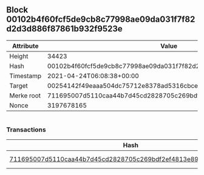## Block 00102b4f60fcf5de9cb8c77998ae09da031f7f82d2d3d886f87861b932f9523e

Attribute | Value
--- | ---
Height | 34423
Hash | 00102b4f60fcf5de9cb8c77998ae09da031f7f82d2d3d886f87861b932f9523e
Timestamp | 2021-04-24T06:08:38+00:00
Target | 00254142f49eaaa504dc75712e8378ad5316cbcead634704b3734b6271167cc4
Merke root | 711695007d5110caa44b7d45cd2828705c269bdf2ef4813e896b0e65653c42e8
Nonce | 3197678165

```

```

### Transactions

Hash | Amount
--- | ---
[711695007d5110caa44b7d45cd2828705c269bdf2ef4813e896b0e65653c42e8](711695007d5110caa44b7d45cd2828705c269bdf2ef4813e896b0e65653c42e8.md) | 10.00000000 SKEPTI 
